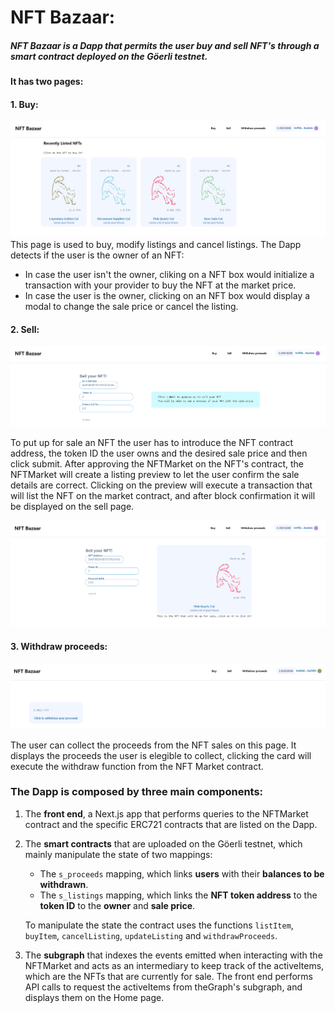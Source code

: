 # NFT Bazaar:

##### NFT Bazaar is a Dapp that permits the user **buy** and **sell** NFT's through a smart contract deployed on the **Göerli testnet**.

**It has two pages:**

#### 1. Buy:

![This is an image](./img/BUY.PNG)
This page is used to buy, modify listings and cancel listings. 
The Dapp detects if the user is the owner of an NFT:

- In case the user isn't the owner, cliking on a NFT box would initialize a transaction with your provider to buy the NFT at the market price.
- In case the user is the owner, clicking on an NFT box would display a modal to change the sale price or cancel the listing.

#### 2. Sell:

![This is an image](./img/sell1.PNG)

To put up for sale an NFT the user has to introduce the NFT contract address, the token ID the user owns and the desired sale price and then click submit.
After approving the NFTMarket on the NFT's contract, the NFTMarket will create a listing preview to let the user confirm the sale details are correct.
Clicking on the preview will execute a transaction that will list the NFT on the market contract, and after block confirmation it will be displayed on the sell page.

![This is an image](./img/sell2.PNG)

#### 3. Withdraw proceeds:

![This is an image](./img/withdraw.PNG)

The user can collect the proceeds from the NFT sales on this page. It displays the proceeds the user is elegible to collect, clicking the card will execute the withdraw function from the NFT Market contract.

### The Dapp is composed by three main components:

1. The **front end**, a Next.js app that performs queries to the NFTMarket contract and the specific ERC721 contracts that are listed on the Dapp.

2. The **smart contracts** that are uploaded on the Göerli testnet, which mainly manipulate the state of two mappings:

   - The `s_proceeds` mapping, which links **users** with their **balances to be withdrawn**.
   - The `s_listings` mapping, which links the **NFT token address** to the **token ID** to the **owner** and **sale price**.

   To manipulate the state the contract uses the functions `listItem`, `buyItem`, `cancelListing`, `updateListing` and `withdrawProceeds`.

3. The **subgraph** that indexes the events emitted when interacting with the NFTMarket and acts as an intermediary to keep track of the activeItems, which are the NFTs that are currently for sale. The front end performs API calls to request the activeItems from theGraph's subgraph, and displays them on the Home page.
